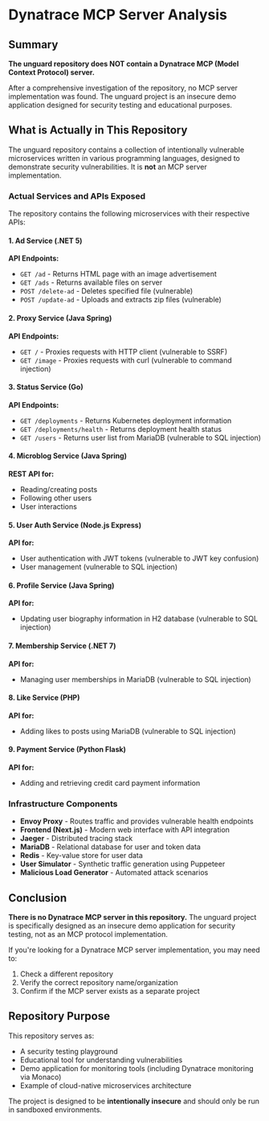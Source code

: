 # Dynatrace MCP Server Analysis

## Summary

**The unguard repository does NOT contain a Dynatrace MCP (Model Context Protocol) server.** 

After a comprehensive investigation of the repository, no MCP server implementation was found. The unguard project is an insecure demo application designed for security testing and educational purposes.

## What is Actually in This Repository

The unguard repository contains a collection of intentionally vulnerable microservices written in various programming languages, designed to demonstrate security vulnerabilities. It is **not** an MCP server implementation.

### Actual Services and APIs Exposed

The repository contains the following microservices with their respective APIs:

#### 1. Ad Service (.NET 5)
**API Endpoints:**
- `GET /ad` - Returns HTML page with an image advertisement
- `GET /ads` - Returns available files on server
- `POST /delete-ad` - Deletes specified file (vulnerable)
- `POST /update-ad` - Uploads and extracts zip files (vulnerable)

#### 2. Proxy Service (Java Spring)
**API Endpoints:**
- `GET /` - Proxies requests with HTTP client (vulnerable to SSRF)
- `GET /image` - Proxies requests with curl (vulnerable to command injection)

#### 3. Status Service (Go)
**API Endpoints:**
- `GET /deployments` - Returns Kubernetes deployment information
- `GET /deployments/health` - Returns deployment health status
- `GET /users` - Returns user list from MariaDB (vulnerable to SQL injection)

#### 4. Microblog Service (Java Spring)
**REST API for:**
- Reading/creating posts
- Following other users
- User interactions

#### 5. User Auth Service (Node.js Express)
**API for:**
- User authentication with JWT tokens (vulnerable to JWT key confusion)
- User management (vulnerable to SQL injection)

#### 6. Profile Service (Java Spring)
**API for:**
- Updating user biography information in H2 database (vulnerable to SQL injection)

#### 7. Membership Service (.NET 7)
**API for:**
- Managing user memberships in MariaDB (vulnerable to SQL injection)

#### 8. Like Service (PHP)
**API for:**
- Adding likes to posts using MariaDB (vulnerable to SQL injection)

#### 9. Payment Service (Python Flask)
**API for:**
- Adding and retrieving credit card payment information

### Infrastructure Components

- **Envoy Proxy** - Routes traffic and provides vulnerable health endpoints
- **Frontend (Next.js)** - Modern web interface with API integration
- **Jaeger** - Distributed tracing stack
- **MariaDB** - Relational database for user and token data
- **Redis** - Key-value store for user data
- **User Simulator** - Synthetic traffic generation using Puppeteer
- **Malicious Load Generator** - Automated attack scenarios

## Conclusion

**There is no Dynatrace MCP server in this repository.** The unguard project is specifically designed as an insecure demo application for security testing, not as an MCP protocol implementation.

If you're looking for a Dynatrace MCP server implementation, you may need to:
1. Check a different repository
2. Verify the correct repository name/organization
3. Confirm if the MCP server exists as a separate project

## Repository Purpose

This repository serves as:
- A security testing playground
- Educational tool for understanding vulnerabilities
- Demo application for monitoring tools (including Dynatrace monitoring via Monaco)
- Example of cloud-native microservices architecture

The project is designed to be **intentionally insecure** and should only be run in sandboxed environments.